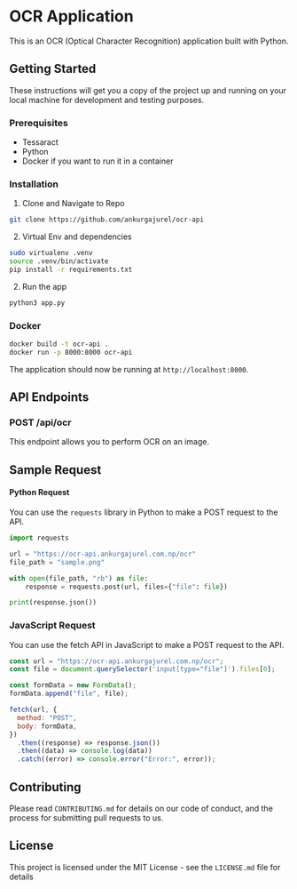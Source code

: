 # OCR Application

This is an OCR (Optical Character Recognition) application built with Python.

## Getting Started

These instructions will get you a copy of the project up and running on your local machine for development and testing purposes.

### Prerequisites

- Tessaract
- Python
- Docker if you want to run it in a container

### Installation

1. Clone and Navigate to Repo

```sh
git clone https://github.com/ankurgajurel/ocr-api
```

2. Virtual Env and dependencies

```sh
sudo virtualenv .venv
source .venv/bin/activate
pip install -r requirements.txt
```

2. Run the app

```sh
python3 app.py
```

### Docker

```sh
docker build -t ocr-api .
docker run -p 8000:8000 ocr-api
```

The application should now be running at `http://localhost:8000`.

## API Endpoints

### POST /api/ocr

This endpoint allows you to perform OCR on an image.

## Sample Request

#### Python Request

You can use the `requests` library in Python to make a POST request to the API.

```python
import requests

url = "https://ocr-api.ankurgajurel.com.np/ocr"
file_path = "sample.png"

with open(file_path, "rb") as file:
    response = requests.post(url, files={"file": file})

print(response.json())
```

### JavaScript Request

You can use the fetch API in JavaScript to make a POST request to the API.

```javascript
const url = "https://ocr-api.ankurgajurel.com.np/ocr";
const file = document.querySelector('input[type="file"]').files[0];

const formData = new FormData();
formData.append("file", file);

fetch(url, {
  method: "POST",
  body: formData,
})
  .then((response) => response.json())
  .then((data) => console.log(data))
  .catch((error) => console.error("Error:", error));
```

## Contributing

Please read `CONTRIBUTING.md` for details on our code of conduct, and the process for submitting pull requests to us.

## License

This project is licensed under the MIT License - see the `LICENSE.md` file for details
